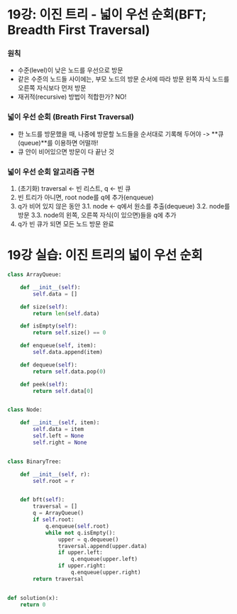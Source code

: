# 19강: 이진 트리 - 넓이 우선 순회(BFT; Breadth First Traversal)

### 원칙

- 수준(level)이 낮은 노드를 우선으로 방문
- 같은 수준의 노드들 사이에는,
  부모 노드의 방문 순서에 따라 방문
  왼쪽 자식 노드를 오른쪽 자식보다 먼저 방문
- 재귀적(recursive) 방법이 적합한가? NO!



### 넓이 우선 순회 (Breath First Traversal)

- 한 노드를 방문했을 때, 나중에 방문할 노드들을 순서대로 기록해 두어야
  -> **큐(queue)**를 이용하면 어떨까!
- 큐 안이 비어있으면 방문이 다 끝난 것



### 넓이 우선 순회 알고리즘 구현

1. (초기화) traversal <- 빈 리스트, q <- 빈 큐
2. 빈 트리가 아니면, root node를 q에 추가(enqueue)
3. q가 비어 있지 않은 동안
   3.1. node <- q에서 원소를 추출(dequeue)
   3.2. node를 방문
   3.3. node의 왼쪽, 오른쪽 자식(이 있으면)들을 q에 추가
4. q가 빈 큐가 되면 모든 노드 방문 완료





# 19강 실습: 이진 트리의 넓이 우선 순회

```python 
class ArrayQueue:

    def __init__(self):
        self.data = []

    def size(self):
        return len(self.data)

    def isEmpty(self):
        return self.size() == 0

    def enqueue(self, item):
        self.data.append(item)

    def dequeue(self):
        return self.data.pop(0)

    def peek(self):
        return self.data[0]


class Node:

    def __init__(self, item):
        self.data = item
        self.left = None
        self.right = None


class BinaryTree:

    def __init__(self, r):
        self.root = r


    def bft(self):
        traversal = []
        q = ArrayQueue()
        if self.root:
            q.enqueue(self.root)
            while not q.isEmpty():
                upper = q.dequeue()
                traversal.append(upper.data)
                if upper.left:
                    q.enqueue(upper.left)
                if upper.right:
                    q.enqueue(upper.right)
        return traversal


def solution(x):
    return 0
```

